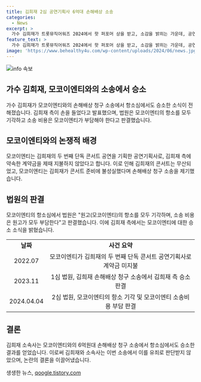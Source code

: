 ```yaml
---
title: 김희재 2심 공연기획사 6억대 손해배상 소송
categories:
  - News
excerpt: >
  가수 김희재가 트롯뮤직어워즈 2024에서 핫 퍼포머 상을 받고, 소감을 밝히는 가운데, 공연기획사 모코이엔티와의 6억원대 손해배상 청구 소송 항소심에서도 승소했다고 밝혔다. 모코이엔티는 김희재의 두 번째 단독 콘서트 공연기획사로서 계약금을 약속한 기한 내 미지급으로 콘서트가 무산된 후, 손해배상을 청구했으나 법원은 김희재와 소속사를 지지하며 항소를 기각하고 소송비용을 부담하도록 판결했다. 
feature_text: >
  가수 김희재가 트롯뮤직어워즈 2024에서 핫 퍼포머 상을 받고, 소감을 밝히는 가운데, 공연기획사 모코이엔티와의 6억원대 손해배상 청구 소송 항소심에서도 승소했다고 밝혔다. 모코이엔티는 김희재의 두 번째 단독 콘서트 공연기획사로서 계약금을 약속한 기한 내 미지급으로 콘서트가 무산된 후, 손해배상을 청구했으나 법원은 김희재와 소속사를 지지하며 항소를 기각하고 소송비용을 부담하도록 판결했다. 
image: 'https://www.behealthy4u.com/wp-content/uploads/2024/06/news.jpg'
---
```


<p><img src="https://www.behealthy4u.com/wp-content/uploads/2024/06/news.jpg" alt="info 속보" /></p>

<h2 data-ke-size="size26">가수 김희재, 모코이엔티와의 소송에서 승소</h2>

<p data-ke-size="size16">가수 김희재가 모코이엔티와의 손해배상 청구 소송에서 항소심에서도 승소한 소식이 전해졌습니다. 김희재 측이 손을 들었다고 발표했으며, 법원은 모코이엔티의 항소를 모두 기각하고 소송 비용은 모코이엔티가 부담해야 한다고 판결했습니다.</p>

<h2 data-ke-size="size26">모코이엔티와의 논쟁적 배경</h2>

<p data-ke-size="size16">모코이엔티는 김희재의 두 번째 단독 콘서트 공연을 기획한 공연기획사로, 김희재 측에 약속한 계약금을 제때 지불하지 않았다고 합니다. 이로 인해 김희재의 콘서트는 무산되었고, 모코이엔티는 김희재가 콘서트 준비에 불성실했다며 손해배상 청구 소송을 제기했습니다.</p>

<h2 data-ke-size="size26">법원의 판결</h2>

<p data-ke-size="size16">모코이엔티의 항소심에서 법원은 "원고(모코이엔티)의 항소를 모두 기각하며, 소송 비용은 원고가 모두 부담한다"고 판결했습니다. 이에 김희재 측에서는 모코이엔티에 대한 승소 소식을 밝혔습니다.</p>

<table>
    <tr>
        <td style="text-align: center; height: 17px;"><b>날짜</b></td>
        <td style="text-align: center; height: 17px;"><b>사건 요약</b></td>
    </tr>
    <tr>
        <td style="text-align: center; height: 17px;">2022.07</td>
        <td style="text-align: center; height: 17px;">모코이엔티가 김희재의 두 번째 단독 콘서트 공연기획사로 계약금 미지불</td>
    </tr>
    <tr>
        <td style="text-align: center; height: 17px;">2023.11</td>
        <td style="text-align: center; height: 17px;">1심 법원, 김희재 손해배상 청구 소송에서 김희재 측 승소 판결</td>
    </tr>
    <tr>
        <td style="text-align: center; height: 17px;">2024.04.04</td>
        <td style="text-align: center; height: 17px;">2심 법원, 모코이엔티의 항소 기각 및 모코이엔티 소송비용 부담 판결</td>
    </tr>
</table>

<h2 data-ke-size="size26">결론</h2>

<p data-ke-size="size16">김희재 소속사는 모코이엔티와의 6억원대 손해배상 청구 소송에서 항소심에서도 승소한 결과를 얻었습니다. 이로써 김희재와 소속사는 이번 소송에서 이를 유죄로 판단받지 않았으며, 논란의 결론을 이끌어냈습니다.</p>
생생한 뉴스, <a href="https://qoogle.tistory.com" rel="dofollow">qoogle.tistory.com</a>


